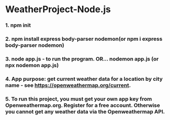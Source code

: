 # WeatherProject-Node.js

### 1. npm init
### 2. npm install express body-parser nodemon(or npm i express body-parser nodemon)
### 3. node app.js - to run the program. OR... nodemon app.js (or npx nodemon app.js)

### 4. App purpose: get current weather data for a location by city name - see https://openweathermap.org/current.

### 5. To run this project, you must get your own app key from Openweathermap.org. Register for a free account. Otherwise you cannot get any weather data via the Openweathermap API.
##
##
